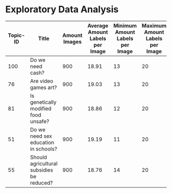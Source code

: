 # Exploratory Data Analysis 
| Topic-ID | Title | Amount Images | Average Amount Labels per Image | Minimum Amount Labels per Image | Maximum Amount Labels per Image| Amount Empty Sets | Amount Unique Labels | 
|---|---|---|---|---|---|---|---| 
| 100 | Do we need cash? | 900 | 18.91 | 13 | 20 | 0 | 1307 | 
| 76 | Are video games art? | 900 | 19.03 | 13 | 20 | 0 | 1331 | 
| 81 | Is genetically modified food unsafe? | 900 | 18.86 | 12 | 20 | 0 | 1481 | 
| 51 | Do we need sex education in schools? | 900 | 19.19 | 11 | 20 | 0 | 1171 | 
| 55 | Should agricultural subsidies be reduced? | 900 | 18.76 | 14 | 20 | 0 | 1184 | 

